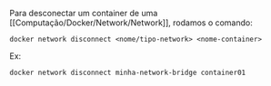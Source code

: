 Para desconectar um container de uma [[Computação/Docker/Network/Network]], rodamos o comando:
```
docker network disconnect <nome/tipo-network> <nome-container>
```

Ex:
```
docker network disconnect minha-network-bridge container01
```
